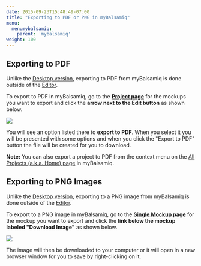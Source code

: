 ```yaml
---
date: 2015-09-23T15:48:49-07:00
title: "Exporting to PDF or PNG in myBalsamiq"
menu:
  menumybalsamiq:
    parent: 'mybalsamiq'
weight: 100
---
```


## Exporting to PDF

Unlike the [Desktop version](http://support.balsamiq.com/customer/portal/articles/111730#exportpdf), exporting to PDF from myBalsamiq is done outside of the [Editor](http://support.balsamiq.com/customer/portal/articles/1366973).

To export to PDF in myBalsamiq, go to the **[Project page](http://support.balsamiq.com/customer/portal/articles/112399)** for the mockups you want to export and click the **arrow next to the Edit button** as shown below.

![](http://media.balsamiq.com/img/support/docs/myb/export-pdf.png)

You will see an option listed there to **export to PDF**. When you select it you will be presented with some options and when you click the "Export to PDF" button the file will be created for you to download.

**Note:** You can also export a project to PDF from the context menu on the [All Projects (a.k.a. Home) page](http://support.balsamiq.com/customer/portal/articles/112398) in myBalsamiq.

## Exporting to PNG Images

Unlike the [Desktop version](http://support.balsamiq.com/customer/portal/articles/111730#exportimage), exporting to a PNG image from myBalsamiq is done outside of the [Editor](http://support.balsamiq.com/customer/portal/articles/1366973).

To export to a PNG image in myBalsamiq, go to the **[Single Mockup page](http://support.balsamiq.com/customer/portal/articles/112401)** for the mockup you want to export and click the **link below the mockup labeled "Download Image"** as shown below.

![](http://media.balsamiq.com/img/support/docs/myb/download-image.png)

The image will then be downloaded to your computer or it will open in a new browser window for you to save by right-clicking on it.
